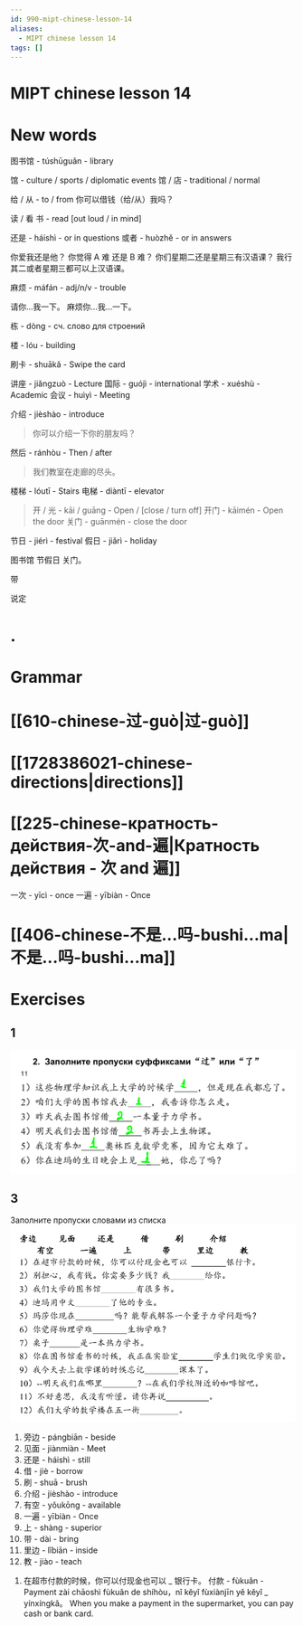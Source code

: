 ```yaml
---
id: 990-mipt-chinese-lesson-14
aliases:
  - MIPT chinese lesson 14
tags: []
---
```


# MIPT chinese lesson 14

# New words

图书馆 - túshūguǎn - library

馆 - culture / sports / diplomatic events
馆 / 店 - traditional / normal

给 / 从 - to / from
你可以借钱（给/从）我吗？

读 / 看 书 - read [out loud / in mind]

还是 - háishì - or in questions
或者 - huòzhě - or in answers

你爱我还是他？
你觉得 A 难 还是 B 难？
你们星期二还是星期三有汉语课？
我行其二或者星期三都可以上汉语课。

麻烦 - máfán - adj/n/v - trouble

请你...我一下。
麻烦你...我...一下。

栋 - dòng - сч. слово для строений

楼 - lóu - building

刷卡 - shuākǎ - Swipe the card

讲座 - jiǎngzuò - Lecture
国际 - guójì - international
学术 - xuéshù - Academic
会议 - huìyì - Meeting

介绍 - jièshào - introduce

> 你可以介绍一下你的朋友吗？

然后 - ránhòu - Then / after

> 我们教室在走廊的尽头。

楼梯 - lóutī - Stairs
电梯 - diàntī - elevator

> 开 / 光 - kāi / guāng - Open / [close / turn off]
> 开门 - kāimén - Open the door
> 关门 - guānmén - close the door

节日 - jiérì - festival
假日 - jiǎrì - holiday

图书馆 节假日 关门。

带

说定

# .

# Grammar

# [[610-chinese-过-guò|过-guò]]

# [[1728386021-chinese-directions|directions]]

# [[225-chinese-кратность-действия-次-and-遍|Кратность действия - 次 and 遍]]

一次 - yīcì - once
一遍 - yībiàn - Once

# [[406-chinese-不是...吗-bushi...ma|不是...吗-bushi...ma]]

# Exercises

## 1

![11-03-25_14-10-15_536.png](assets/imgs/11-03-25_14-10-15_536.png)

## 3

Заполните пропуски словами из списка
![3](assets/imgs/25-03-25_13-51-42_838_25-03-25_13-51-42_132.png)

1. 旁边 - pángbiān - beside
2. 见面 - jiànmiàn - Meet
3. 还是 - háishì - still
4. 借 - jiè - borrow
5. 刷 - shuā - brush
6. 介绍 - jièshào - introduce
7. 有空 - yǒukōng - available
8. 一遍 - yībiàn - Once
9. 上 - shàng - superior
10. 带 - dài - bring
11. 里边 - lǐbiān - inside
12. 教 - jiào - teach

<!---->

1. 在超市付款的时候，你可以付现金也可以 _ 银行卡。
   付款 - fùkuǎn - Payment
   zài chāoshì fùkuǎn de shíhòu，nǐ kěyǐ fùxiànjīn yě kěyǐ _ yínxíngkǎ。
   When you make a payment in the supermarket, you can pay cash or bank card.
